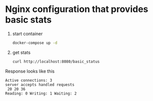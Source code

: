 # Nginx configuration that provides basic stats

1. start container
    ```bash
    docker-compose up -d
    ```
2. get stats
    ```bash
    curl http://localhost:8080/basic_status
    ```

Response looks like this

```
Active connections: 3 
server accepts handled requests
 20 20 36 
Reading: 0 Writing: 1 Waiting: 2 
```

